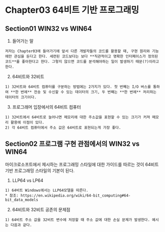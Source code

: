 
# Chapter03 64비트 기반 프로그래밍
## Section01 WIN32 vs WIN64
  1. 들어가는 말

    저자는 Chapter03에 들어가기에 앞서 다른 개발자들의 코드를 활용할 때, 구현 원리와 기능에만 관심을 둔다고 한다. 세련된 코드보다는 보다 **직관적이고 명확한 인터페이스가 정의된 코드**를 좋아한다고 한다. 그렇지 않으면 코드를 분석해야하는 일이 발생하기 때문(?)이라고 한다.

  2. 64비트와 32비트

    1) 32비트와 64비트 컴퓨터를 구분하는 방법에는 2가지가 있다. 첫 번째는 I/O 버스를 통하여 **한 번에** 전송 및 수신할 수 있는 데이터의 크기, 두 번째는 **한 번에** 처리하는 데이터의 크기이다.

  3. 프로그래머 입장에서의 64비트 컴퓨터

    1) 32비트에서 64비트로 늘어나면 메모리에 대한 주소값을 표현할 수 있는 크기가 커져 메모리 활용에 이점이 있다.
    2) 각 64비트 컴퓨터에서 주소 값은 64비트로 표현되는게 가장 좋다.

## Section02 프로그램 구현 관점에서의 WIN32 vs WIN64
  마이크로소프트에서 제시하는 프로그래밍 스타일에 대한 가이드를 따르는 것이 64비트 기반 프로그래밍 스타일의 기본이 된다.

  1. LLP64 vs LP64

    1) 64비트 Windows에서는 LLP64모델을 따른다.
    * 참조: https://en.wikipedia.org/wiki/64-bit_computing#64-bit_data_models

  2. 64비트와 32비트 공존의 문제점

    1) 64비트 주소 값을 32비트 변수에 저장할 때 주소 값에 대한 손실 문제가 발생한다. 예시는 다음과 같다.
